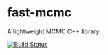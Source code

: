 # fast-mcmc
A lightweight MCMC C++ library.

[![Build Status](https://travis-ci.org/hirbel/fast-mcmc.svg?branch=master)](https://travis-ci.org/hirbel/fast-mcmc)
